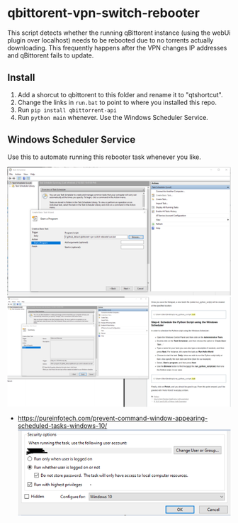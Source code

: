 # qbittorent-vpn-switch-rebooter

This script detects whether the running qBittorent instance (using the webUi plugin over localhost) needs to be rebooted due to no torrents actually downloading. This frequently happens after the VPN changes IP addresses and qBittorent fails to update.

## Install
1. Add a shorcut to qbittorent to this folder and rename it to "qtshortcut".
2. Change the links in `run.bat` to point to where you installed this repo.
3. Run `pip install qbittorrent-api`
4. Run `python main` whenever. Use the Windows Scheduler Service.

## Windows Scheduler Service

Use this to automate running this rebooter task whenever you like.

![Instructions 1](instructions1.png "1")
![Instructions 2](instructions2.png "2")

- https://pureinfotech.com/prevent-command-window-appearing-scheduled-tasks-windows-10/
![Instructions 3](instructions3.png "3")
